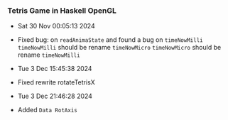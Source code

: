 ### Tetris Game in Haskell OpenGL 

* Sat 30 Nov 00:05:13 2024 
* Fixed bug: on `readAnimaState` and found a bug on `timeNowMilli`
  `timeNowMilli` should be rename `timeNowMicro`
  `timeNowMicro` should be rename `timeNowMilli`

* Tue  3 Dec 15:45:38 2024 
* Fixed rewrite rotateTetrisX

* Tue  3 Dec 21:46:28 2024 
* Added `Data RotAxis`
